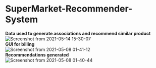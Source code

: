 # SuperMarket-Recommender-System
**Data used to generate associations and recommend similar product**<br/>
![Screenshot from 2021-05-14 15-30-07](https://user-images.githubusercontent.com/68803511/118256230-e8f9a380-b4ca-11eb-88ae-9c9f63d4fdbf.png)
</br>**GUI for billing**</br>
![Screenshot from 2021-05-08 01-41-12](https://user-images.githubusercontent.com/68803511/118256252-ee56ee00-b4ca-11eb-95f6-4ae0f93fe426.png)
</br>**Recommendations generated**</br>
![Screenshot from 2021-05-08 01-40-44](https://user-images.githubusercontent.com/68803511/118256258-f0b94800-b4ca-11eb-8383-d3169955cb4c.png)
